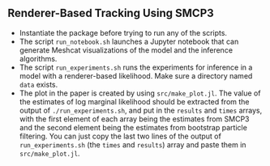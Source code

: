 ## Renderer-Based Tracking Using SMCP3
- Instantiate the package before trying to run any of the scripts.
- The script `run_notebook.sh` launches a Jupyter notebook that can generate
  Meshcat visualizations of the model and the inference algorithms.
- The script `run_experiments.sh` runs the experiments for inference in a model
  with a renderer-based likelihood. Make sure a directory named `data` exists.
- The plot in the paper is created by using `src/make_plot.jl`. The value of
  the estimates of log marginal likelihood should be extracted from the output
  of `./run_experiments.sh`, and put in the `results` and `times` arrays, with
  the first element of each array being the estimates from SMCP3 and the second
  element being the estimates from bootstrap particle filtering. You can just
  copy the last two lines of the output of `run_experiments.sh` (the `times`
  and `results`) array and paste them in `src/make_plot.jl`.
